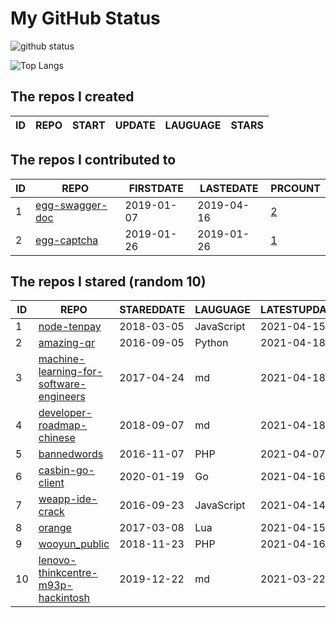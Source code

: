 # My GitHub Status

<img src="https://github-readme-stats-1.yihong0618.vercel.app/api?username=jc-lathander&show_icons=true&&&hide_title=true&count_private=true" alt="github status" />

![Top Langs](https://github-readme-stats-1.yihong0618.vercel.app/api/top-langs/?username=jc-lathander&layout=compact)

<!--START_SECTION:my_github-->
## The repos I created
| ID | REPO | START | UPDATE | LAUGUAGE | STARS |
|----|------|-------|--------|----------|-------|

## The repos I contributed to
| ID |                                REPO                                | FIRSTDATE  | LASTEDATE  |                                          PRCOUNT                                           |
|----|--------------------------------------------------------------------|------------|------------|--------------------------------------------------------------------------------------------|
|  1 | [egg-swagger-doc](https://github.com/Yanshijie-EL/egg-swagger-doc) | 2019-01-07 | 2019-04-16 | [2](https://github.com/Yanshijie-EL/egg-swagger-doc/pulls?q=is%3Apr+author%3Ajc-lathander) |
|  2 | [egg-captcha](https://github.com/Raoul1996/egg-captcha)            | 2019-01-26 | 2019-01-26 | [1](https://github.com/Raoul1996/egg-captcha/pulls?q=is%3Apr+author%3Ajc-lathander)        |

## The repos I stared (random 10)
| ID |                                                     REPO                                                      | STAREDDATE |  LAUGUAGE  | LATESTUPDATE |
|----|---------------------------------------------------------------------------------------------------------------|------------|------------|--------------|
|  1 | [node-tenpay](https://github.com/befinal/node-tenpay)                                                         | 2018-03-05 | JavaScript | 2021-04-15   |
|  2 | [amazing-qr](https://github.com/x-hw/amazing-qr)                                                              | 2016-09-05 | Python     | 2021-04-18   |
|  3 | [machine-learning-for-software-engineers](https://github.com/ZuzooVn/machine-learning-for-software-engineers) | 2017-04-24 | md         | 2021-04-18   |
|  4 | [developer-roadmap-chinese](https://github.com/goodjack/developer-roadmap-chinese)                            | 2018-09-07 | md         | 2021-04-18   |
|  5 | [bannedwords](https://github.com/spetacular/bannedwords)                                                      | 2016-11-07 | PHP        | 2021-04-07   |
|  6 | [casbin-go-client](https://github.com/casbin/casbin-go-client)                                                | 2020-01-19 | Go         | 2021-04-16   |
|  7 | [weapp-ide-crack](https://github.com/gavinkwoe/weapp-ide-crack)                                               | 2016-09-23 | JavaScript | 2021-04-14   |
|  8 | [orange](https://github.com/orlabs/orange)                                                                    | 2017-03-08 | Lua        | 2021-04-15   |
|  9 | [wooyun_public](https://github.com/hanc00l/wooyun_public)                                                     | 2018-11-23 | PHP        | 2021-04-16   |
| 10 | [lenovo-thinkcentre-m93p-hackintosh](https://github.com/mingcheng/lenovo-thinkcentre-m93p-hackintosh)         | 2019-12-22 | md         | 2021-03-22   |

<!--END_SECTION:my_github-->
